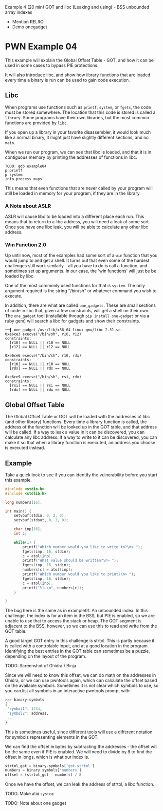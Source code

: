 Example 4 (20 min) GOT and libc (Leaking and using) - BSS unbounded array indexes
 - Mention RELRO
 - Demo onegadget

# PWN Example 04

This example will explain the Global Offset Table - GOT, and how it can be used in some cases to bypass PIE protections.

It will also introduce libc, and show how library functions that are loaded every time a binary is run can be used to gain code execution.

## Libc

When programs use functions such as `printf`, `system`, or `fgets`, the code must be stored somewhere. The location that this code is stored is called a `library`. Some programs have their own libraries, but the most common functions are provided by `libc`.

If you open up a library in your favorite disassembler, it would look much like a normal binary, it might just have slightly different sections, and no `main`.

When we run our program, we can see that libc is loaded, and that it is in contiguous memory by printing the addresses of functions in libc.
```
TODO: gdb example04
p printf
p system
info process maps
```

This means that even functions that are never called by your program will still be loaded in memory for your program, if they are in the library.

### A Note about ASLR

ASLR will cause libc to be loaded into a different place each run. This means that to return to a libc address, you will need a leak of some sort. Once you have one libc leak, you will be able to calculate any other libc address.

### Win Function 2.0

Up until now, most of the examples had some sort of a `win` function that you would jump to and get a shell. It turns out that even some of the hardest challenges still work similarly - all you have to do is call a function, and sometimes set up arguments. In our case, the 'win functions' will just be be loaded by libc.

One of the most commonly used functions for that is `system`. The only argument required is the string "/bin/sh" or whatever command you wish to execute.

In addition, there are what are called `one_gadgets`. These are small sections of code in libc that, given a few constraints, will get a shell on their own. The `one_gadget` tool (installable through `pip install one-gadget` or via a ruby gem) will search a libc for gadgets and show their constraints.

```
━━┫ one_gadget /usr/lib/x86_64-linux-gnu/libc-2.31.so 
0xe6ce3 execve("/bin/sh", r10, r12)
constraints:
  [r10] == NULL || r10 == NULL
  [r12] == NULL || r12 == NULL

0xe6ce6 execve("/bin/sh", r10, rdx)
constraints:
  [r10] == NULL || r10 == NULL
  [rdx] == NULL || rdx == NULL

0xe6ce9 execve("/bin/sh", rsi, rdx)
constraints:
  [rsi] == NULL || rsi == NULL
  [rdx] == NULL || rdx == NULL
```

## Global Offset Table

The Global Offset Table or GOT will be loaded with the addresses of libc (and other library) functions. Every time a library function is called, the address of the function will be looked up in the GOT table, and that address will be called. If a way to leak a value in it can be discovered, you can calculate any libc address. If a way to write to it can be discovered, you can make it so that when a library function is executed, an address you choose is executed instead.

## Example

Take a quick look to see if you can identify the vulnerability before you start this example.
```c
#include <stdio.h>
#include <stdlib.h>

long numbers[16];

int main() {
    setvbuf(stdin, 0, 2, 0);
    setvbuf(stdout, 0, 2, 0);

    char inp[16];
    int c;

    while(1) {
        printf("Which number would you like to write to?\n> ");
        fgets(inp, 16, stdin);
        c = atol(inp);
        printf("What value should be written?\n> ");
        fgets(inp, 16, stdin);
        numbers[c] = atol(inp);
        printf("Which number would you like to print?\n> ");
        fgets(inp, 16, stdin);
        c = atol(inp);
        printf("%lu\n", numbers[c]);
    }

}
```

The bug here is the same as in example01: An unbounded index. In this challenge, the index is for an item in the BSS, but PIE is enabled, so we are unable to use that to access the stack or heap. The GOT segment is adjacent to the BSS, however, so we can use this to read and write from the GOT table.

A good target GOT entry in this challenge is strtol. This is partly because it is called with a controlable input, and at a good location in the program. Identifying the best entries in the GOT table can sometimes be a puzzle, depending on the layout of the program.

TODO: Screenshot of Ghidra / Binja

Since we will need to know this offset, we can do math on the addresses in Ghidra, or we can use pwntools again, which can calculate the offset based on the available symbols. Sometimes it is not clear which symbols to use, so you can list all symbols in an interactive pwntools prompt with:
```python
>>> binary.symbols
{
 "symbol1": 1234,
 "symbol2": address,
 ...
}
```

This is sometimes useful, since different tools will use a different notation for symbols representing elements in the GOT.

We can find the offset in bytes by subtracting the addresses - the offset will be the same even if PIE is enabled. We will need to divide by 8 to find the offset in longs, which is what our index is.
```python
strtol_got = binary.symbols['got.strtol']
numbers = binary.symbols['numbers']
offset = (strtol_got - numbers) / 8
```

Once we have the offset, we can leak the address of strtol, a libc function.

TODO: Make atoi `system`

TODO: Note about one gadget
